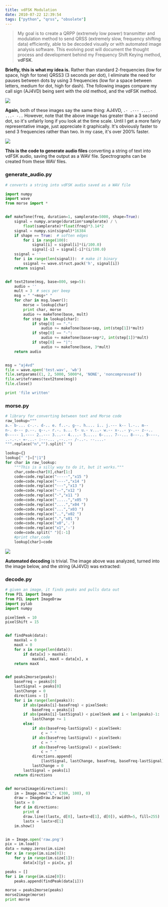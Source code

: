 ```yaml
---
title: vdFSK Modulation
date: 2010-07-22 12:39:54
tags: ["python", "qrss", "obsolete"]
---
```




<blockquote class="wp-block-quote"><p>My goal is to create a QRPP (extremely low power) transmitter and modulation method to send QRSS (extremely slow, frequency shifting data) efficiently, able to be decoded visually or with automated image analysis software. This evolving post will document the thought process and development behind my Frequency Shift Keying method, <b>vdFSK</b>.</p></blockquote>

__Briefly, this is what my idea is.__ Rather than standard 2-frequencies (low for space, high for tone) QRSS3 (3 seconds per dot), I eliminate the need for pauses between dots by using 3 frequencies (low for a space between letters, medium for dot, high for dash). The following images compare my call sign (AJ4VD) being sent with the old method, and the vdFSK method.

<div class="text-center img-border">

![](https://swharden.com/static/2010/07/22/traditional.png)

</div>

__Again,__ both of these images say the same thing: AJ4VD, `.- .--- ....- ...- -..` However, note that the above image has greater than a 3 second dot, so it's unfairly long if you look at the time scale. Until I get a more fairly representative image, just appreciate it graphically. It's obviously faster to send 3 frequencies rather than two. In my case, it's over 200% faster.

<div class="text-center img-border">

![](https://swharden.com/static/2010/07/22/modulation.png)

</div>

__This is the code to generate audio files__ converting a string of text into vdFSK audio, saving the output as a WAV file. Spectrographs can be created from these WAV files.

### generate_audio.py

```python
# converts a string into vdFSK audio saved as a WAV file

import numpy
import wave
from morse import *


def makeTone(freq, duration=1, samplerate=5000, shape=True):
    signal = numpy.arange(duration*samplerate) / \
        float(samplerate)*float(freq)*3.14*2
    signal = numpy.sin(signal)*16384
    if shape == True:  # soften edges
        for i in range(100):
            signal[i] = signal[i]*(i/100.0)
            signal[-i] = signal[-i]*(i/100.0)
    ssignal = ''
    for i in range(len(signal)):  # make it binary
        ssignal += wave.struct.pack('h', signal[i])
    return ssignal


def text2tone(msg, base=800, sep=5):
    audio = ''
    mult = 3  # secs per beep
    msg = " "+msg+" "
    for char in msg.lower():
        morse = lookup[char]
        print char, morse
        audio += makeTone(base, mult)
        for step in lookup[char]:
            if step[0] == ".":
                audio += makeTone(base+sep, int(step[1])*mult)
            if step[0] == "-":
                audio += makeTone(base+sep*2, int(step[1])*mult)
            if step[0] == "|":
                audio += makeTone(base, 3*mult)
    return audio


msg = "aj4vd"
file = wave.open('test.wav', 'wb')
file.setparams((1, 2, 5000, 5000*4, 'NONE', 'noncompressed'))
file.writeframes(text2tone(msg))
file.close()

print 'file written'
```

### morse.py

```python
# library for converting between text and Morse code
raw_lookup="""
a.- b-... c-.-. d-.. e. f..-. g--. h.... i.. j.--- k-- l.-.. m--
n-. o--- p.--. q--.- r.-. s... t- u.- v...- w.-- x-..- y-.-- z--..
0----- 1.---- 2..--- 3...-- 4....- 5..... 6-.... 7--... 8---.. 9----.
..-.-.- =-...- :---... ,--..-- /-..-. --....-
""".replace("n","").split(" ")

lookup={}
lookup[" "]=["|1"]
for char in raw_lookup:
    """This is a silly way to do it, but it works."""
    char,code=char[0],char[1:]
    code=code.replace("-----","x15 ")
    code=code.replace("----","x14 ")
    code=code.replace("---","x13 ")
    code=code.replace("--","x12 ")
    code=code.replace("-","x11 ")
    code=code.replace(".....","x05 ")
    code=code.replace("....","x04 ")
    code=code.replace("...","x03 ")
    code=code.replace("..","x02 ")
    code=code.replace(".","x01 ")
    code=code.replace("x0",'.')
    code=code.replace("x1",'-')
    code=code.split(" ")[:-1]
    #print char,code
    lookup[char]=code

```

<div class="text-center img-border">

![](https://swharden.com/static/2010/07/22/produced.png)

</div>

__Automated decoding__ is trivial. The image above was analyzed, turned into the image below, and the string (AJ4VD) was extracted:

### decode.py

```python
# given an image, it finds peaks and pulls data out
from PIL import Image
from PIL import ImageDraw
import pylab
import numpy

pixelSeek = 10
pixelShift = 15


def findPeak(data):
    maxVal = 0
    maxX = 0
    for x in range(len(data)):
        if data[x] > maxVal:
            maxVal, maxX = data[x], x
    return maxX


def peaks2morse(peaks):
    baseFreq = peaks[0]
    lastSignal = peaks[0]
    lastChange = 0
    directions = []
    for i in range(len(peaks)):
        if abs(peaks[i]-baseFreq) < pixelSeek:
            baseFreq = peaks[i]
        if abs(peaks[i]-lastSignal) < pixelSeek and i < len(peaks)-1:
            lastChange += 1
        else:
            if abs(baseFreq-lastSignal) < pixelSeek:
                c = " "
            if abs(baseFreq-lastSignal) < pixelSeek:
                c = " "
            if abs(baseFreq-lastSignal) < pixelSeek:
                c = " "
            directions.append(
                [lastSignal, lastChange, baseFreq, baseFreq-lastSignal])
            lastChange = 0
        lastSignal = peaks[i]
    return directions


def morse2image(directions):
    im = Image.new("L", (300, 100), 0)
    draw = ImageDraw.Draw(im)
    lastx = 0
    for d in directions:
        print d
        draw.line((lastx, d[0], lastx+d[1], d[0]), width=5, fill=255)
        lastx = lastx+d[1]
    im.show()


im = Image.open('raw.png')
pix = im.load()
data = numpy.zeros(im.size)
for x in range(im.size[0]):
    for y in range(im.size[1]):
        data[x][y] = pix[x, y]

peaks = []
for i in range(im.size[0]):
    peaks.append(findPeak(data[i]))

morse = peaks2morse(peaks)
morse2image(morse)
print morse
```

